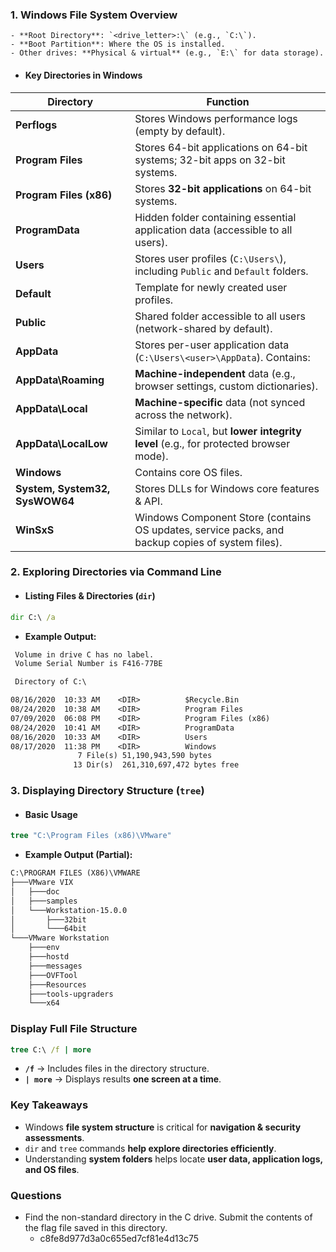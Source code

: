 ### **1. Windows File System Overview**
	- **Root Directory**: `<drive_letter>:\` (e.g., `C:\`).
	- **Boot Partition**: Where the OS is installed.
	- Other drives: **Physical & virtual** (e.g., `E:\` for data storage).
- #### **Key Directories in Windows**

|**Directory**|**Function**|
|---|---|
|**Perflogs**|Stores Windows performance logs (empty by default).|
|**Program Files**|Stores 64-bit applications on 64-bit systems; 32-bit apps on 32-bit systems.|
|**Program Files (x86)**|Stores **32-bit applications** on 64-bit systems.|
|**ProgramData**|Hidden folder containing essential application data (accessible to all users).|
|**Users**|Stores user profiles (`C:\Users\`), including `Public` and `Default` folders.|
|**Default**|Template for newly created user profiles.|
|**Public**|Shared folder accessible to all users (network-shared by default).|
|**AppData**|Stores per-user application data (`C:\Users\<user>\AppData`). Contains:|
|**AppData\Roaming**|**Machine-independent** data (e.g., browser settings, custom dictionaries).|
|**AppData\Local**|**Machine-specific** data (not synced across the network).|
|**AppData\LocalLow**|Similar to `Local`, but **lower integrity level** (e.g., for protected browser mode).|
|**Windows**|Contains core OS files.|
|**System, System32, SysWOW64**|Stores DLLs for Windows core features & API.|
|**WinSxS**|Windows Component Store (contains OS updates, service packs, and backup copies of system files).|



### **2. Exploring Directories via Command Line**
- #### **Listing Files & Directories (`dir`)**
```cmd
dir C:\ /a
```
- **Example Output:**
```txt
 Volume in drive C has no label.
 Volume Serial Number is F416-77BE

 Directory of C:\

08/16/2020  10:33 AM    <DIR>          $Recycle.Bin
08/24/2020  10:38 AM    <DIR>          Program Files
07/09/2020  06:08 PM    <DIR>          Program Files (x86)
08/24/2020  10:41 AM    <DIR>          ProgramData
08/16/2020  10:33 AM    <DIR>          Users
08/17/2020  11:38 PM    <DIR>          Windows
               7 File(s) 51,190,943,590 bytes
              13 Dir(s)  261,310,697,472 bytes free
```



### **3. Displaying Directory Structure (`tree`)**
- #### **Basic Usage**
```cmd
tree "C:\Program Files (x86)\VMware"
```
- **Example Output (Partial):**
```txt
C:\PROGRAM FILES (X86)\VMWARE
├───VMware VIX
│   ├───doc
│   ├───samples
│   └───Workstation-15.0.0
│       ├───32bit
│       └───64bit
└───VMware Workstation
    ├───env
    ├───hostd
    ├───messages
    ├───OVFTool
    ├───Resources
    ├───tools-upgraders
    └───x64
```



### **Display Full File Structure**
```cmd
tree C:\ /f | more
```
- **`/f`** → Includes files in the directory structure.
- **`| more`** → Displays results **one screen at a time**.



### **Key Takeaways**
- Windows **file system structure** is critical for **navigation & security assessments**.  
- `dir` and `tree` commands **help explore directories efficiently**.  
- Understanding **system folders** helps locate **user data, application logs, and OS files**.



### Questions
- Find the non-standard directory in the C drive. Submit the contents of the flag file saved in this directory.
	- c8fe8d977d3a0c655ed7cf81e4d13c75